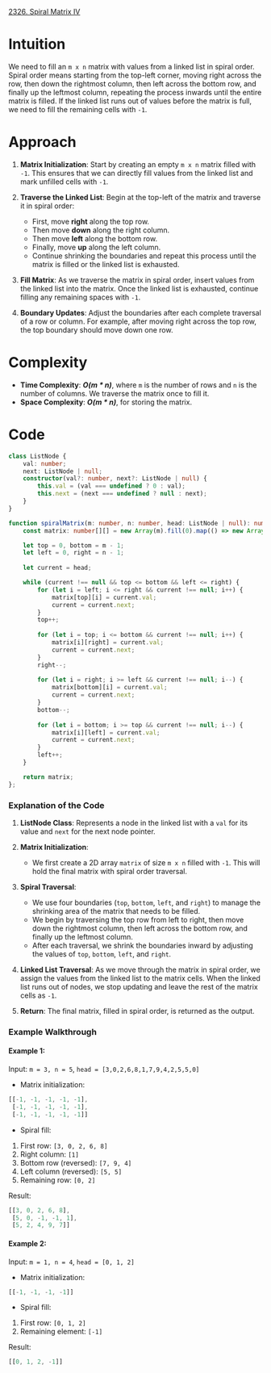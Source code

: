 [2326. Spiral Matrix IV](https://leetcode.com/problems/spiral-matrix-iv/)

# Intuition

We need to fill an `m x n` matrix with values from a linked list in spiral order. Spiral order means starting from the top-left corner, moving right across the row, then down the rightmost column, then left across the bottom row, and finally up the leftmost column, repeating the process inwards until the entire matrix is filled. If the linked list runs out of values before the matrix is full, we need to fill the remaining cells with `-1`.

# Approach

1. **Matrix Initialization**: Start by creating an empty `m x n` matrix filled with `-1`. This ensures that we can directly fill values from the linked list and mark unfilled cells with `-1`.
    
2. **Traverse the Linked List**: Begin at the top-left of the matrix and traverse it in spiral order:
    
    - First, move **right** along the top row.
    - Then move **down** along the right column.
    - Then move **left** along the bottom row.
    - Finally, move **up** along the left column.
    - Continue shrinking the boundaries and repeat this process until the matrix is filled or the linked list is exhausted.
3. **Fill Matrix**: As we traverse the matrix in spiral order, insert values from the linked list into the matrix. Once the linked list is exhausted, continue filling any remaining spaces with `-1`.
    
4. **Boundary Updates**: Adjust the boundaries after each complete traversal of a row or column. For example, after moving right across the top row, the top boundary should move down one row.
    

# Complexity

- **Time Complexity**: ***O(m * n)***, where `m` is the number of rows and `n` is the number of columns. We traverse the matrix once to fill it.
- **Space Complexity**: ***O(m * n)***, for storing the matrix.

# Code

```typescript
class ListNode {
    val: number;
    next: ListNode | null;
    constructor(val?: number, next?: ListNode | null) {
        this.val = (val === undefined ? 0 : val);
        this.next = (next === undefined ? null : next);
    }
}

function spiralMatrix(m: number, n: number, head: ListNode | null): number[][] {
    const matrix: number[][] = new Array(m).fill(0).map(() => new Array(n).fill(-1));

    let top = 0, bottom = m - 1;
    let left = 0, right = n - 1;
    
    let current = head;

    while (current !== null && top <= bottom && left <= right) {
        for (let i = left; i <= right && current !== null; i++) {
            matrix[top][i] = current.val;
            current = current.next;
        }
        top++;
        
        for (let i = top; i <= bottom && current !== null; i++) {
            matrix[i][right] = current.val;
            current = current.next;
        }
        right--;
        
        for (let i = right; i >= left && current !== null; i--) {
            matrix[bottom][i] = current.val;
            current = current.next;
        }
        bottom--;
        
        for (let i = bottom; i >= top && current !== null; i--) {
            matrix[i][left] = current.val;
            current = current.next;
        }
        left++;
    }

    return matrix;
};

```

### Explanation of the Code

1. **ListNode Class**: Represents a node in the linked list with a `val` for its value and `next` for the next node pointer.
    
2. **Matrix Initialization**:
    
    - We first create a 2D array `matrix` of size `m x n` filled with `-1`. This will hold the final matrix with spiral order traversal.
3. **Spiral Traversal**:
    
    - We use four boundaries (`top`, `bottom`, `left`, and `right`) to manage the shrinking area of the matrix that needs to be filled.
    - We begin by traversing the top row from left to right, then move down the rightmost column, then left across the bottom row, and finally up the leftmost column.
    - After each traversal, we shrink the boundaries inward by adjusting the values of `top`, `bottom`, `left`, and `right`.
4. **Linked List Traversal**: As we move through the matrix in spiral order, we assign the values from the linked list to the matrix cells. When the linked list runs out of nodes, we stop updating and leave the rest of the matrix cells as `-1`.
    
5. **Return**: The final matrix, filled in spiral order, is returned as the output.
    

### Example Walkthrough

#### Example 1:

Input: `m = 3, n = 5`, `head = [3,0,2,6,8,1,7,9,4,2,5,5,0]`

- Matrix initialization:
```typescript
[[-1, -1, -1, -1, -1],
 [-1, -1, -1, -1, -1],
 [-1, -1, -1, -1, -1]]
```

* Spiral fill:
1. First row: `[3, 0, 2, 6, 8]`
2. Right column: `[1]`
3. Bottom row (reversed): `[7, 9, 4]`
4. Left column (reversed): `[5, 5]`
5. Remaining row: `[0, 2]`

Result:
```typescript
[[3, 0, 2, 6, 8],
 [5, 0, -1, -1, 1],
 [5, 2, 4, 9, 7]]
```

#### Example 2:

Input: `m = 1, n = 4`, `head = [0, 1, 2]`

- Matrix initialization:
```typescript
[[-1, -1, -1, -1]]
```

* Spiral fill:

1. First row: `[0, 1, 2]`
2. Remaining element: `[-1]`

Result:
```typescript
[[0, 1, 2, -1]]
```

